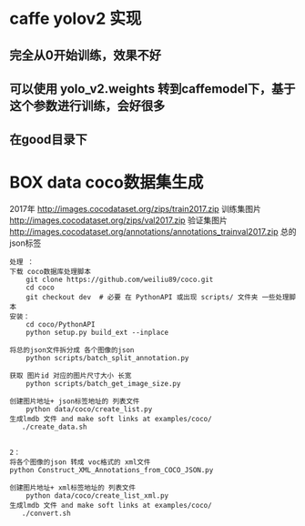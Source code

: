 # caffe yolov2 实现
## 完全从0开始训练，效果不好

## 可以使用 yolo_v2.weights 转到caffemodel下，基于这个参数进行训练，会好很多
## 在good目录下


# BOX data   coco数据集生成

  2017年 
    http://images.cocodataset.org/zips/train2017.zip 训练集图片
    http://images.cocodataset.org/zips/val2017.zip   验证集图片
    http://images.cocodataset.org/annotations/annotations_trainval2017.zip 总的json标签

    处理 ：
    下载 coco数据库处理脚本 
        git clone https://github.com/weiliu89/coco.git
        cd coco
        git checkout dev  # 必要 在 PythonAPI 或出现 scripts/ 文件夹 一些处理脚本
    安装：
        cd coco/PythonAPI
        python setup.py build_ext --inplace
        
    将总的json文件拆分成 各个图像的json
        python scripts/batch_split_annotation.py 
        
    获取 图片id 对应的图片尺寸大小 长宽
        python scripts/batch_get_image_size.py
        
    创建图片地址+ json标签地址的 列表文件    
        python data/coco/create_list.py
    生成lmdb 文件 and make soft links at examples/coco/
       ./create_data.sh
    
    
    2：
    将各个图像的json 转成 voc格式的 xml文件
    python Construct_XML_Annotations_from_COCO_JSON.py
    
    创建图片地址+ xml标签地址的 列表文件    
        python data/coco/create_list_xml.py
    生成lmdb 文件 and make soft links at examples/coco/
       ./convert.sh 
       
       
